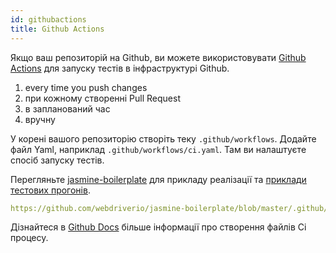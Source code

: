 ```yaml
---
id: githubactions
title: Github Actions
---
```


Якщо ваш репозиторій на Github, ви можете використовувати [Github Actions](https://docs.github.com/en/actions/getting-started-with-github-actions/about-github-actions#about-github-actions) для запуску тестів в інфраструктурі Github.

1. every time you push changes
2. при кожному створенні Pull Request
3. в запланований час
4. вручну

У корені вашого репозиторію створіть теку `.github/workflows`. Додайте файл Yaml, наприклад `.github/workflows/ci.yaml`. Там ви налаштуєте спосіб запуску тестів.

Перегляньте [jasmine-boilerplate](https://github.com/webdriverio/jasmine-boilerplate/blob/master/.github/workflows/ci.yaml) для прикладу реалізації та [приклади тестових прогонів](https://github.com/webdriverio/jasmine-boilerplate/actions?query=workflow%3ACI).

```yaml reference
https://github.com/webdriverio/jasmine-boilerplate/blob/master/.github/workflows/ci.yaml
```

Дізнайтеся в [Github Docs](https://docs.github.com/en/actions/configuring-and-managing-workflows/configuring-a-workflow#creating-a-workflow-file) більше інформації про створення файлів Ci процесу.
